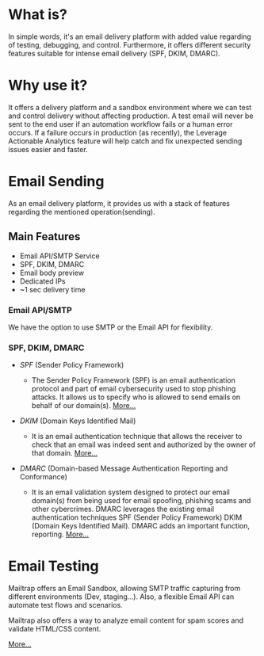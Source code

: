 # **What is?**

In simple words, it's an email delivery platform with added value regarding of testing, debugging, and control. Furthermore, it offers different security features suitable for intense email delivery (SPF, DKIM, DMARC). 

# **Why use it?**

It offers a delivery platform and a sandbox environment where we can test and control delivery without affecting production. A test email will never be sent to the end user if an automation workflow fails or a human error occurs. If a failure occurs in production (as recently), the Leverage Actionable Analytics feature will help catch and fix unexpected sending issues easier and faster.


<!-- Sending -->

# **Email Sending**

As an email delivery platform, it provides us with a stack of features regarding the mentioned operation(sending).

## **Main Features**

- Email API/SMTP Service
- SPF, DKIM, DMARC
- Email body preview
- Dedicated IPs
- ~1 sec delivery time

### **Email API/SMTP**

We have the option to use SMTP or the Email API for flexibility.

### **SPF, DKIM, DMARC**

- *SPF* (Sender Policy Framework)
    - The Sender Policy Framework (SPF) is an email authentication protocol and part of email cybersecurity used to stop phishing attacks. It allows us to specify who is allowed to send emails on behalf of our domain(s). [More...](https://www.proofpoint.com/us/threat-reference/spf#:~:text=Definition,on%20behalf%20of%20your%20domain.)

- *DKIM* (Domain Keys Identified Mail)
    - It is an email authentication technique that allows the receiver to check that an email was indeed sent and authorized by the owner of that domain. [More...](https://www.dmarcanalyzer.com/dkim/)

- *DMARC* (Domain-based Message Authentication Reporting and Conformance)
    - It is an email validation system designed to protect our email domain(s) from being used for email spoofing, phishing scams and other cybercrimes. DMARC leverages the existing email authentication techniques SPF (Sender Policy Framework) DKIM (Domain Keys Identified Mail). DMARC adds an important function, reporting. [More...](https://www.dmarcanalyzer.com/dmarc/)

<!-- Testing -->

# **Email Testing**

Mailtrap offers an Email Sandbox, allowing SMTP traffic capturing from different environments (Dev, staging...). Also, a flexible Email API can automate test flows and scenarios.

Mailtrap also offers a way to analyze email content for spam scores and validate HTML/CSS content.  

[More...](https://mailtrap.io/email-sandbox/)